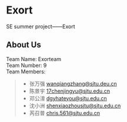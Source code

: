 # Exort

SE summer project——Exort

## About Us

Team Name: Exorteam  
Team Number: 9  
Team Members:

> * 张万强 wanqiangzhang@sjtu.deu.cn
> * 陈景宇 17chenjingyu@sjtu.edu.cn
> * 邓公淯 dgyhateyou@sjtu.edu.cn
> * 沈小洲 shenxiaozhousjtu@sjtu.edu.cn
> * 芮召普 chris.561@sjtu.edu.cn
